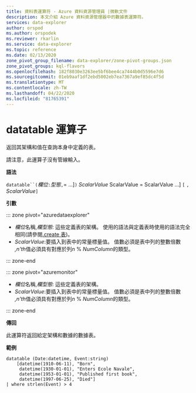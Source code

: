 ```yaml
---
title: 資料表運算符 - Azure 資料資源管理員 |微軟文件
description: 本文介紹 Azure 資料資源管理器中的數據表運算符。
services: data-explorer
author: orspod
ms.author: orspodek
ms.reviewer: rkarlin
ms.service: data-explorer
ms.topic: reference
ms.date: 02/13/2020
zone_pivot_group_filename: data-explorer/zone-pivot-groups.json
zone_pivot_groups: kql-flavors
ms.openlocfilehash: 182f8030e3263ee5bf6bee4ca7444b0d5596e7d6
ms.sourcegitcommit: 01eb9aaf1df2ebd5002eb7ea7367a9ef85dc4f5d
ms.translationtype: MT
ms.contentlocale: zh-TW
ms.lasthandoff: 04/22/2020
ms.locfileid: "81765391"
---
```

# <a name="datatable-operator"></a>datatable 運算子

返回其架構和值在查詢本身中定義的表。

請注意，此運算子沒有管線輸入。

**語法**

`datatable``(`*欄位*`:`*型態*`,`= ...]`)` *ScalarValue* ScalarValue = ScalarValue ...] `[` `,` *ScalarValue*`]`

**引數**

::: zone pivot="azuredataexplorer"

* *欄位*名稱,*欄型態*: 這些定義表的架構。 使用的語法與定義表時使用的語法完全相同(請參閱[.create 表](../management/create-table-command.md))。
* *ScalarValue*:要插入到表中的常量標量值。 值數必須是表中列的整數倍數 *,n'th*值必須具有對應於列*n* % *NumColumn*的類型。

::: zone-end

::: zone pivot="azuremonitor"

* *欄位*名稱,*欄型態*: 這些定義表的架構。
* *ScalarValue*:要插入到表中的常量標量值。 值數必須是表中列的整數倍數 *,n'th*值必須具有對應於列*n* % *NumColumn*的類型。

::: zone-end

**傳回**

此運算符返回給定架構和數據的數據表。

**範例**

```kusto
datatable (Date:datetime, Event:string)
    [datetime(1910-06-11), "Born",
     datetime(1930-01-01), "Enters Ecole Navale",
     datetime(1953-01-01), "Published first book",
     datetime(1997-06-25), "Died"]
| where strlen(Event) > 4
```
